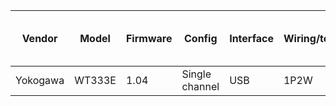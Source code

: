 | Vendor   | Model  | Firmware | Config          | Interface | Wiring/topology | Number of channels used | Which channel(s) |
|----------|--------|----------|-----------------|-----------|-----------------|-------------------------|------------------|
| Yokogawa | WT333E | 1.04     | Single channel  | USB       | 1P2W            | 1                       | 3                |
